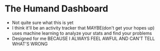 # The Humand Dashboard
- Not quite sure what this is yet
- I think it'll be an activity tracker that MAYBE(don't get your hopes up) uses machine learning to analyze your stats and find your problems
- Designed for me BECAUSE I ALWAYS FEEL AWFUL AND CAN'T TELL WHAT'S WRONG